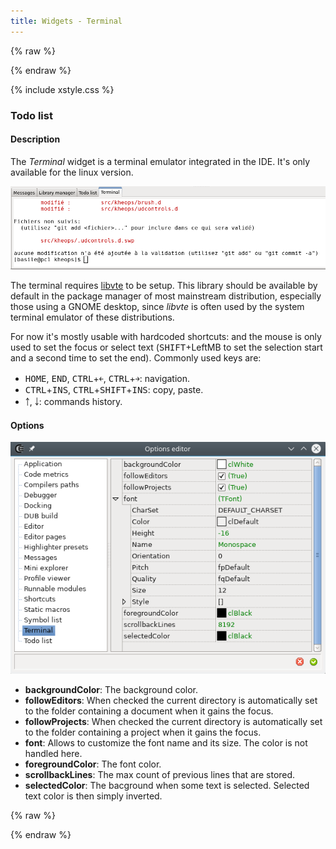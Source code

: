 ```yaml
---
title: Widgets - Terminal
---
```


{% raw %}
<script src="//cdnjs.cloudflare.com/ajax/libs/anchor-js/4.0.0/anchor.min.js"></script>
{% endraw %}

{% include xstyle.css %}

### Todo list

#### Description

The _Terminal_ widget is a terminal emulator integrated in the IDE. It's only available for the linux version.

![](img/widgets_terminal.png)

The terminal requires [libvte](https://github.com/GNOME/vte) to be setup.
This library should be available by default in the package manager of most mainstream distribution, especially those using a GNOME desktop,
since _libvte_ is often used by the system terminal emulator of these distributions.

For now it's mostly usable with hardcoded shortcuts: and the mouse is only used to set the focus or select text (<kbd>SHIFT</kbd>+LeftMB to set the selection start and a second time to set the end).
Commonly used keys are:
- <kbd>HOME</kbd>, <kbd>END</kbd>, <kbd>CTRL</kbd>+<kbd>￩</kbd>, <kbd>CTRL</kbd>+<kbd>￫</kbd>: navigation.
- <kbd>CTRL</kbd>+<kbd>INS</kbd>, <kbd>CTRL</kbd>+<kbd>SHIFT</kbd>+<kbd>INS</kbd>: copy, paste.
- <kbd>￪</kbd>, <kbd>￬</kbd>: commands history.

#### Options

![](img/options_terminal.png)

- **backgroundColor**: The background color.
- **followEditors**: When checked the current directory is automatically set to the folder containing a document when it gains the focus.
- **followProjects**: When checked the current directory is automatically set to the folder containing a project when it gains the focus.
- **font**: Allows to customize the font name and its size. The color is not handled here.
- **foregroundColor**: The font color.
- **scrollbackLines**: The max count of previous lines that are stored.
- **selectedColor**: The bacground when some text is selected. Selected text color is then simply inverted.

{% raw %}
<script>
anchors.add();
</script>
{% endraw %}
